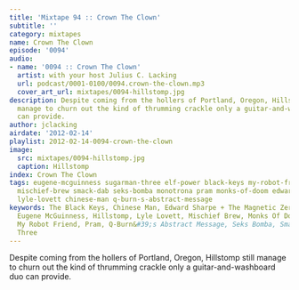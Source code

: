```yaml
---
title: 'Mixtape 94 :: Crown The Clown'
subtitle: ''
category: mixtapes
name: Crown The Clown
episode: '0094'
audio:
- name: '0094 :: Crown The Clown'
  artist: with your host Julius C. Lacking
  url: podcast/0001-0100/0094.crown-the-clown.mp3
  cover_art_url: mixtapes/0094-hillstomp.jpg
description: Despite coming from the hollers of Portland, Oregon, Hillstomp still
  manage to churn out the kind of thrumming crackle only a guitar-and-washboard duo
  can provide.
author: jclacking
airdate: '2012-02-14'
playlist: 2012-02-14-0094-crown-the-clown
image:
  src: mixtapes/0094-hillstomp.jpg
  caption: Hillstomp
index: Crown The Clown
tags: eugene-mcguinness sugarman-three elf-power black-keys my-robot-friend hillstomp
  mischief-brew smack-dab seks-bomba monotrona pram monks-of-doom edward-sharpe-magnetic-zeros
  lyle-lovett chinese-man q-burn-s-abstract-message
keywords: The Black Keys, Chinese Man, Edward Sharpe + The Magnetic Zeros, Elf Power,
  Eugene McGuinness, Hillstomp, Lyle Lovett, Mischief Brew, Monks Of Doom, Monotrona,
  My Robot Friend, Pram, Q-Burn&#39;s Abstract Message, Seks Bomba, Smack Dab, Sugarman
  Three
---
```

Despite coming from the hollers of Portland, Oregon, Hillstomp still manage to churn out the kind of thrumming crackle only a guitar-and-washboard duo can provide.
